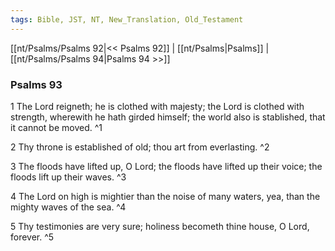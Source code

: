 ```yaml
---
tags: Bible, JST, NT, New_Translation, Old_Testament
---
```


[[nt/Psalms/Psalms 92|<< Psalms 92]] | [[nt/Psalms|Psalms]] | [[nt/Psalms/Psalms 94|Psalms 94 >>]]

### Psalms 93

1 The Lord reigneth; he is clothed with majesty; the Lord is clothed with strength, wherewith he hath girded himself; the world also is stablished, that it cannot be moved.  ^1

2 Thy throne is established of old; thou art from everlasting.  ^2

3 The floods have lifted up, O Lord; the floods have lifted up their voice; the floods lift up their waves.  ^3

4 The Lord on high is mightier than the noise of many waters, yea, than the mighty waves of the sea.  ^4

5 Thy testimonies are very sure; holiness becometh thine house, O Lord, forever.  ^5

 

